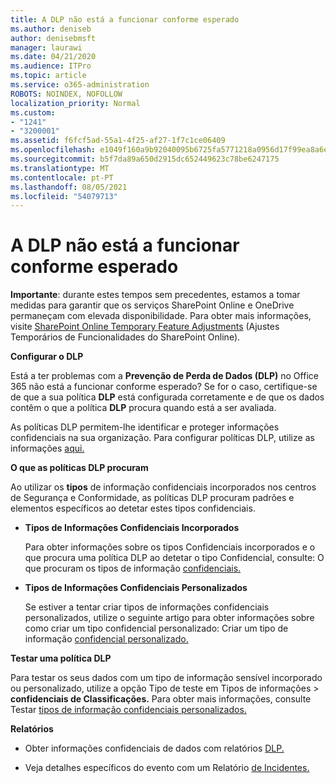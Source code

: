 ```yaml
---
title: A DLP não está a funcionar conforme esperado
ms.author: deniseb
author: denisebmsft
manager: laurawi
ms.date: 04/21/2020
ms.audience: ITPro
ms.topic: article
ms.service: o365-administration
ROBOTS: NOINDEX, NOFOLLOW
localization_priority: Normal
ms.custom:
- "1241"
- "3200001"
ms.assetid: f6fcf5ad-55a1-4f25-af27-1f7c1ce06409
ms.openlocfilehash: e1049f160a9b92040095b6725fa5771218a0956d17f99ea8a6e9cc279e7c73f6
ms.sourcegitcommit: b5f7da89a650d2915dc652449623c78be6247175
ms.translationtype: MT
ms.contentlocale: pt-PT
ms.lasthandoff: 08/05/2021
ms.locfileid: "54079713"
---
```

# <a name="dlp-not-working-as-expected"></a>A DLP não está a funcionar conforme esperado

**Importante**: durante estes tempos sem precedentes, estamos a tomar medidas para garantir que os serviços SharePoint Online e OneDrive permaneçam com elevada disponibilidade. Para obter mais informações, visite [SharePoint Online Temporary Feature Adjustments](https://aka.ms/ODSPAdjustments) (Ajustes Temporários de Funcionalidades do SharePoint Online).

 **Configurar o DLP**

Está a ter problemas com a **Prevenção de Perda de Dados (DLP)** no Office 365 não está a funcionar conforme esperado? Se for o caso, certifique-se de que a sua política **DLP** está configurada corretamente e de que os dados contêm o que a política **DLP** procura quando está a ser avaliada.
  
As políticas DLP permitem-lhe identificar e proteger informações confidenciais na sua organização. Para configurar políticas DLP, utilize as informações [aqui.](https://docs.microsoft.com/microsoft-365/compliance/create-a-dlp-policy-from-a-template)
  
 **O que as políticas DLP procuram**
  
Ao utilizar os **tipos** de informação confidenciais incorporados nos centros de Segurança e Conformidade, as políticas DLP procuram padrões e elementos específicos ao detetar estes tipos confidenciais.
  
- **Tipos de Informações Confidenciais Incorporados**

    Para obter informações sobre os tipos Confidenciais incorporados e o que procura uma política DLP ao detetar o tipo Confidencial, consulte: O que procuram os tipos de informação [confidenciais.](https://docs.microsoft.com/microsoft-365/compliance/sensitive-information-type-entity-definitions)

- **Tipos de Informações Confidenciais Personalizados**

    Se estiver a tentar criar tipos de informações confidenciais personalizados, utilize o seguinte artigo para obter informações sobre como criar um tipo confidencial personalizado: Criar um tipo de informação [confidencial personalizado.](https://docs.microsoft.com/microsoft-365/compliance/create-a-custom-sensitive-information-type)

**Testar uma política DLP**

Para testar os seus dados com um tipo de  informação sensível incorporado ou personalizado, utilize a opção Tipo de teste em Tipos de informações   >  **confidenciais de Classificações.** Para obter mais informações, consulte Testar [tipos de informação confidenciais personalizados.](https://docs.microsoft.com/microsoft-365/compliance/create-a-custom-sensitive-information-type#create-custom-sensitive-information-types-in-the-security--compliance-center)

 **Relatórios**
  
- Obter informações confidenciais de dados com relatórios [DLP.](https://docs.microsoft.com/microsoft-365/compliance/data-loss-prevention-policies#dlp-reports)

- Veja detalhes específicos do evento com um Relatório [de Incidentes.](https://docs.microsoft.com/microsoft-365/compliance/data-loss-prevention-policies#incident-reports)

